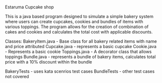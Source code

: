 Estaruma Cupcake shop

This is a java based program designed to simulate a simple bakery system where users can create cupcakes, cookies and bundles of items with various toppings. The program allows for the creation of combination of cakes and cookies and calculates the total cost with applicable discounts. 

Classes:
BakeryItem.java - Base class for all bakery related items with name and price attributed
Cupcake.java - represents a basic cupcake
Cookie.java - Represents a basic cookie 
Toppings.java - A decorator class that allows toppings 
Bundle.java - represents a bundle of bakery items, calculates total price with a 10% discount within the bundle 

BakeryTests - uses kata scenrios test cases
BundleTests - other test cases not covered 



